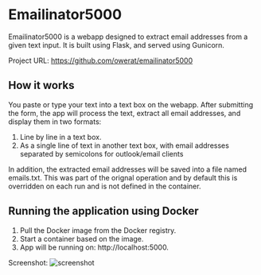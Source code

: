 Emailinator5000
===============

Emailinator5000 is a webapp designed to extract email addresses from a given text input. It is built using Flask, and served using Gunicorn.

Project URL: https://github.com/owerat/emailinator5000


How it works
------------

You paste or type your text into a text box on the webapp. After submitting the form, the app will process the text, extract all email addresses, and display them in two formats:

1.  Line by line in a text box.
2.  As a single line of text in another text box, with email addresses separated by semicolons for outlook/email clients

In addition, the extracted email addresses will be saved into a file named emails.txt. This was part of the orignal operation and by default this is overridden on each run and is not defined in the container.

Running the application using Docker
------------------------------------

1. Pull the Docker image from the Docker registry. 
2. Start a container based on the image. 
3. App will be running on: http://localhost:5000.


Screenshot: 
![screenshot](https://github.com/owerat/emailinator5000/assets/135650175/5a8dea05-cb58-41c9-ba32-8a53e2773814)
